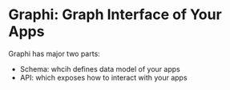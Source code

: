 # Graphi: Graph Interface of Your Apps

Graphi has major two parts:
- Schema: whcih defines data model of your apps
- API: which exposes how to interact with your apps
